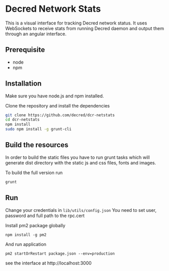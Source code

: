 Decred Network Stats
============

This is a visual interface for tracking Decred network status. It uses WebSockets to receive stats from running Decred daemon and output them through an angular interface.

## Prerequisite
* node
* npm

## Installation
Make sure you have node.js and npm installed.

Clone the repository and install the dependencies

```bash
git clone https://github.com/decred/dcr-netstats
cd dcr-netstats
npm install
sudo npm install -g grunt-cli
```

## Build the resources
In order to build the static files you have to run grunt tasks which will generate dist directory with the static js and css files, fonts and images.


To build the full version run
```bash
grunt
```

## Run

Change your credentials in `lib/utils/config.json`
You need to set user, password and full path to the rpc.cert

Install pm2 package globally
```
npm install -g pm2
```

And run application
```
pm2 startOrRestart package.json --env=production
```

see the interface at http://localhost:3000